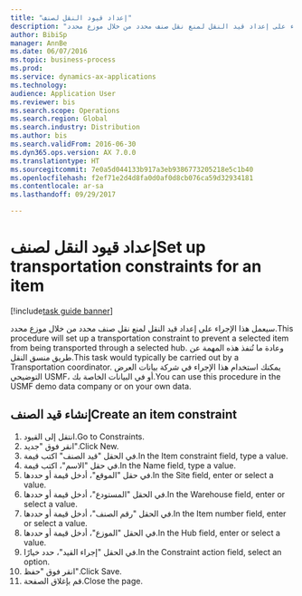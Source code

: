 ```yaml
--- 
title: "إعداد قيود النقل لصنف"
description: "سيعمل هذا الإجراء على إعداد قيد النقل لمنع نقل صنف محدد من خلال موزع محدد."
author: BibiSp
manager: AnnBe
ms.date: 06/07/2016
ms.topic: business-process
ms.prod: 
ms.service: dynamics-ax-applications
ms.technology: 
audience: Application User
ms.reviewer: bis
ms.search.scope: Operations
ms.search.region: Global
ms.search.industry: Distribution
ms.author: bis
ms.search.validFrom: 2016-06-30
ms.dyn365.ops.version: AX 7.0.0
ms.translationtype: HT
ms.sourcegitcommit: 7e0a5d044133b917a3eb9386773205218e5c1b40
ms.openlocfilehash: f2ef71e2d4d8fa0d0af0d8cb076ca59d32934181
ms.contentlocale: ar-sa
ms.lasthandoff: 09/29/2017

---
```

# <a name="set-up-transportation-constraints-for-an-item"></a><span data-ttu-id="80021-103">إعداد قيود النقل لصنف</span><span class="sxs-lookup"><span data-stu-id="80021-103">Set up transportation constraints for an item</span></span>

[!include[task guide banner](../../includes/task-guide-banner.md)]

<span data-ttu-id="80021-104">سيعمل هذا الإجراء على إعداد قيد النقل لمنع نقل صنف محدد من خلال موزع محدد.</span><span class="sxs-lookup"><span data-stu-id="80021-104">This procedure will set up a transportation constraint to prevent a selected item from being transported through a selected hub.</span></span> <span data-ttu-id="80021-105">وعادة ما تُنفذ هذه المهمة عن طريق منسق النقل.</span><span class="sxs-lookup"><span data-stu-id="80021-105">This task would typically be carried out by a Transportation coordinator.</span></span> <span data-ttu-id="80021-106">يمكنك استخدام هذا الإجراء في شركة بيانات العرض التوضيحي USMF، أو في البيانات الخاصة بك.</span><span class="sxs-lookup"><span data-stu-id="80021-106">You can use this procedure in the USMF demo data company or on your own data.</span></span>


## <a name="create-an-item-constraint"></a><span data-ttu-id="80021-107">إنشاء قيد الصنف</span><span class="sxs-lookup"><span data-stu-id="80021-107">Create an item constraint</span></span>
1. <span data-ttu-id="80021-108">انتقل إلى القيود.</span><span class="sxs-lookup"><span data-stu-id="80021-108">Go to Constraints.</span></span>
2. <span data-ttu-id="80021-109">انقر فوق "جديد".</span><span class="sxs-lookup"><span data-stu-id="80021-109">Click New.</span></span>
3. <span data-ttu-id="80021-110">في الحقل "قيد الصنف" اكتب قيمة.</span><span class="sxs-lookup"><span data-stu-id="80021-110">In the Item constraint field, type a value.</span></span>
4. <span data-ttu-id="80021-111">في حقل "الاسم"، اكتب قيمة.</span><span class="sxs-lookup"><span data-stu-id="80021-111">In the Name field, type a value.</span></span>
5. <span data-ttu-id="80021-112">في حقل "الموقع"، أدخل قيمة أو حددها.</span><span class="sxs-lookup"><span data-stu-id="80021-112">In the Site field, enter or select a value.</span></span>
6. <span data-ttu-id="80021-113">في الحقل "المستودع"، أدخل قيمة أو حددها.</span><span class="sxs-lookup"><span data-stu-id="80021-113">In the Warehouse field, enter or select a value.</span></span>
7. <span data-ttu-id="80021-114">في الحقل "رقم الصنف"، أدخل قيمة أو حددها.</span><span class="sxs-lookup"><span data-stu-id="80021-114">In the Item number field, enter or select a value.</span></span>
8. <span data-ttu-id="80021-115">في الحقل "الموزع"، أدخل قيمة أو حددها.</span><span class="sxs-lookup"><span data-stu-id="80021-115">In the Hub field, enter or select a value.</span></span>
9. <span data-ttu-id="80021-116">في الحقل "إجراء القيد"، حدد خيارًا.</span><span class="sxs-lookup"><span data-stu-id="80021-116">In the Constraint action field, select an option.</span></span>
10. <span data-ttu-id="80021-117">انقر فوق "حفظ".</span><span class="sxs-lookup"><span data-stu-id="80021-117">Click Save.</span></span>
11. <span data-ttu-id="80021-118">قم بإغلاق الصفحة.</span><span class="sxs-lookup"><span data-stu-id="80021-118">Close the page.</span></span>


